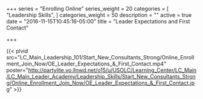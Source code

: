 +++
series = "Enrolling Online"
series_weight = 20
categories = [
  "Leadership Skills",
]
categories_weight = 50
description = ""
active = true
date = "2016-11-15T10:45:16-05:00"
title = "Leader Expectations and First Contact"

+++

{{< plvid src="LC_Main_Leadership_101/Start_New_Consultants_Strong/Online_Enrollment_Join_Now/OE_Leader_Expectations_&_First_Contact.mp4" poster="http://partylite.vo.llnwd.net/o15/u/USOLC/Learning_Center/LC_Main/LC_Main_Leader_Academy/Leadership_Skills/Start_New_Consultants_Strong/Online_Enrollment_Join_Now/OE_Leader_Expectations_&_First_Contact.jpg" >}}
